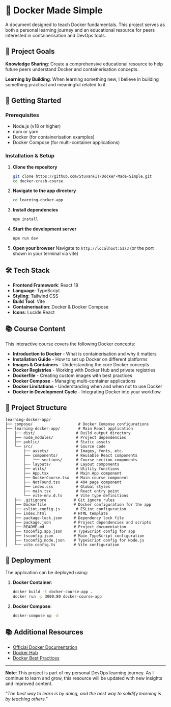 # 🐳 Docker Made Simple

A document designed to teach Docker fundamentals. This project serves as both a personal learning journey and an educational resource for peers interested in containerisation and DevOps tools.

## 🎯 Project Goals

**Knowledge Sharing**: Create a comprehensive educational resource to help future peers understand Docker and containerisation concepts.

**Learning by Building**: When learning something new, I believe in building something practical and meaningful related to it.

## 🚀 Getting Started

### Prerequisites
- Node.js (v18 or higher)
- npm or yarn
- Docker (for containerisation examples)
- Docker Compose (for multi-container applications)

### Installation & Setup

1. **Clone the repository**
   ```bash
   git clone https://github.com/StuvanFIT/Docker-Made-Simple.git
   cd docker-crash-course
   ```

2. **Navigate to the app directory**
   ```bash
   cd learning-docker-app
   ```

3. **Install dependencies**
   ```bash
   npm install
   ```

4. **Start the development server**
   ```bash
   npm run dev
   ```

5. **Open your browser**
   Navigate to `http://localhost:5173` (or the port shown in your terminal via vite)

## 🛠 Tech Stack

- **Frontend Framework**: React 18
- **Language**: TypeScript
- **Styling**: Tailwind CSS
- **Build Tool**: Vite
- **Containerisation**: Docker & Docker Compose
- **Icons**: Lucide React

## 📚 Course Content

This interactive course covers the following Docker concepts:

- **Introduction to Docker** - What is containerisation and why it matters
- **Installation Guide** - How to set up Docker on different platforms
- **Images & Containers** - Understanding the core Docker concepts
- **Docker Registries** - Working with Docker Hub and private registries
- **Dockerfile** - Creating custom images with best practices
- **Docker Compose** - Managing multi-container applications
- **Docker Limitations** - Understanding when and when not to use Docker
- **Docker in Development Cycle** - Integrating Docker into your workflow

## 📁 Project Structure

```
learning-docker-app/
├── compose/                    # Docker Compose configurations
├── learning-docker-app/        # Main React application
│   ├── dist/                  # Build output directory
│   ├── node_modules/          # Project dependencies
│   ├── public/                # Static assets
│   └── src/                   # Source code
│       ├── assets/            # Images, fonts, etc.
│       ├── components/        # Reusable React components
│       │   └── sections/      # Course section components
│       ├── layouts/           # Layout components
│       ├── utils/             # Utility functions
│       ├── App.tsx            # Main App component
│       ├── DockerCourse.tsx   # Main course component
│       ├── NotFound.tsx       # 404 page component
│       ├── index.css          # Global styles
│       ├── main.tsx           # React entry point
│       └── vite-env.d.ts      # Vite type definitions
│   ├── .gitignore            # Git ignore rules
│   ├── Dockerfile            # Docker configuration for the app
│   ├── eslint.config.js       # ESLint configuration
│   ├── index.html            # HTML template
│   ├── package-lock.json     # Dependency lock file
│   ├── package.json          # Project dependencies and scripts
│   ├── README.md             # Project documentation
│   ├── tsconfig.app.json     # TypeScript config for app
│   ├── tsconfig.json         # Main TypeScript configuration
│   ├── tsconfig.node.json    # TypeScript config for Node.js
│   └── vite.config.ts        # Vite configuration
```


## 🚀 Deployment

The application can be deployed using:

1. **Docker Container**:
   ```bash
   docker build -t docker-course-app .
   docker run -p 3000:80 docker-course-app
   ```

2. **Docker Compose**:
   ```bash
   docker-compose up -d
   ```

## 📚 Additional Resources

- [Official Docker Documentation](https://docs.docker.com/)
- [Docker Hub](https://hub.docker.com/)
- [Docker Best Practices](https://docs.docker.com/develop/dev-best-practices/)

---

**Note**: This project is part of my personal DevOps learning journey. As I continue to learn and grow, this resource will be updated with new insights and improved content.

*"The best way to learn is by doing, and the best way to solidify learning is by teaching others."*
